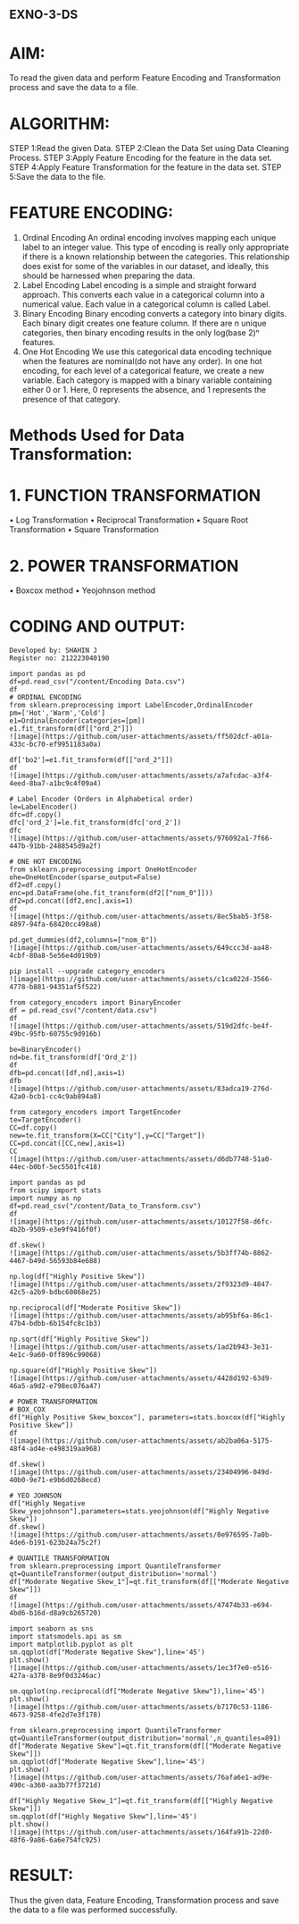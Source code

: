 ## EXNO-3-DS

# AIM:
To read the given data and perform Feature Encoding and Transformation process and save the data to a file.

# ALGORITHM:
STEP 1:Read the given Data.
STEP 2:Clean the Data Set using Data Cleaning Process.
STEP 3:Apply Feature Encoding for the feature in the data set.
STEP 4:Apply Feature Transformation for the feature in the data set.
STEP 5:Save the data to the file.

# FEATURE ENCODING:
1. Ordinal Encoding
An ordinal encoding involves mapping each unique label to an integer value. This type of encoding is really only appropriate if there is a known relationship between the categories. This relationship does exist for some of the variables in our dataset, and ideally, this should be harnessed when preparing the data.
2. Label Encoding
Label encoding is a simple and straight forward approach. This converts each value in a categorical column into a numerical value. Each value in a categorical column is called Label.
3. Binary Encoding
Binary encoding converts a category into binary digits. Each binary digit creates one feature column. If there are n unique categories, then binary encoding results in the only log(base 2)ⁿ features.
4. One Hot Encoding
We use this categorical data encoding technique when the features are nominal(do not have any order). In one hot encoding, for each level of a categorical feature, we create a new variable. Each category is mapped with a binary variable containing either 0 or 1. Here, 0 represents the absence, and 1 represents the presence of that category.

# Methods Used for Data Transformation:
  # 1. FUNCTION TRANSFORMATION
• Log Transformation
• Reciprocal Transformation
• Square Root Transformation
• Square Transformation
  # 2. POWER TRANSFORMATION
• Boxcox method
• Yeojohnson method

# CODING AND OUTPUT:

```
Developed by: SHAHIN J
Register no: 212223040190
```
```
import pandas as pd
df=pd.read_csv("/content/Encoding Data.csv")
df
# ORDINAL ENCODING
from sklearn.preprocessing import LabelEncoder,OrdinalEncoder
pm=['Hot','Warm','Cold']
e1=OrdinalEncoder(categories=[pm])
e1.fit_transform(df[["ord_2"]])
![image](https://github.com/user-attachments/assets/ff502dcf-a01a-433c-bc70-ef9951183a0a)

df['bo2']=e1.fit_transform(df[["ord_2"]])
df
![image](https://github.com/user-attachments/assets/a7afcdac-a3f4-4eed-8ba7-a1bc9c4f09a4)

# Label Encoder (Orders in Alphabetical order)
le=LabelEncoder()
dfc=df.copy()
dfc['ord_2']=le.fit_transform(dfc['ord_2'])
dfc
![image](https://github.com/user-attachments/assets/976092a1-7f66-447b-91bb-2488545d9a2f)

# ONE HOT ENCODING
from sklearn.preprocessing import OneHotEncoder
ohe=OneHotEncoder(sparse_output=False)
df2=df.copy()
enc=pd.DataFrame(ohe.fit_transform(df2[["nom_0"]]))
df2=pd.concat([df2,enc],axis=1)
df
![image](https://github.com/user-attachments/assets/8ec5bab5-3f58-4897-94fa-68420cc498a8)

pd.get_dummies(df2,columns=["nom_0"])
![image](https://github.com/user-attachments/assets/649ccc3d-aa48-4cbf-80a8-5e56e4d019b9)

pip install --upgrade category_encoders
![image](https://github.com/user-attachments/assets/c1ca022d-3566-4778-b881-94351af5f522)

from category_encoders import BinaryEncoder
df = pd.read_csv("/content/data.csv")
df
![image](https://github.com/user-attachments/assets/519d2dfc-be4f-49bc-95fb-60755c9d916b)

be=BinaryEncoder()
nd=be.fit_transform(df['Ord_2'])
df
dfb=pd.concat([df,nd],axis=1)
dfb
![image](https://github.com/user-attachments/assets/83adca19-276d-42a0-bcb1-cc4c9ab894a8)

from category_encoders import TargetEncoder
te=TargetEncoder()
CC=df.copy()
new=te.fit_transform(X=CC["City"],y=CC["Target"])
CC=pd.concat([CC,new],axis=1)
CC
![image](https://github.com/user-attachments/assets/d6db7748-51a0-44ec-b0bf-5ec5501fc418)

import pandas as pd
from scipy import stats
import numpy as np
df=pd.read_csv("/content/Data_to_Transform.csv")
df
![image](https://github.com/user-attachments/assets/10127f58-d6fc-4b2b-9509-e3e9f9416f0f)

df.skew()
![image](https://github.com/user-attachments/assets/5b3ff74b-8862-4467-b49d-56593b84e688)

np.log(df["Highly Positive Skew"])
![image](https://github.com/user-attachments/assets/2f9323d9-4847-42c5-a2b9-bdbc60868e25)

np.reciprocal(df["Moderate Positive Skew"])
![image](https://github.com/user-attachments/assets/ab95bf6a-86c1-47b4-bdbb-6b154fc8c1b3)

np.sqrt(df["Highly Positive Skew"])
![image](https://github.com/user-attachments/assets/1ad2b943-3e31-4e1c-9a60-0ff896c99068)

np.square(df["Highly Positive Skew"])
![image](https://github.com/user-attachments/assets/4428d192-63d9-46a5-a9d2-e798ec076a47)

# POWER TRANSFORMATION
# BOX_COX
df["Highly Positive Skew_boxcox"], parameters=stats.boxcox(df["Highly Positive Skew"])
df
![image](https://github.com/user-attachments/assets/ab2ba06a-5175-48f4-ad4e-e498319aa968)

df.skew()
![image](https://github.com/user-attachments/assets/23404996-049d-40b0-9e71-e9b6d0268ecd)

# YEO JOHNSON
df["Highly Negative Skew_yeojohnson"],parameters=stats.yeojohnson(df["Highly Negative Skew"])
df.skew()
![image](https://github.com/user-attachments/assets/0e976595-7a0b-4de6-b191-623b24a75c2f)

# QUANTILE TRANSFORMATION
from sklearn.preprocessing import QuantileTransformer
qt=QuantileTransformer(output_distribution='normal')
df["Moderate Negative Skew_1"]=qt.fit_transform(df[["Moderate Negative Skew"]])
df
![image](https://github.com/user-attachments/assets/47474b33-e694-4bd6-b16d-d8a9cb265720)

import seaborn as sns
import statsmodels.api as sm
import matplotlib.pyplot as plt
sm.qqplot(df["Moderate Negative Skew"],line='45')
plt.show()
![image](https://github.com/user-attachments/assets/1ec3f7e0-e516-427a-a378-8e9f0d3246ac)

sm.qqplot(np.reciprocal(df["Moderate Negative Skew"]),line='45')
plt.show()
![image](https://github.com/user-attachments/assets/b7170c53-1186-4673-9258-4fe2d7e3f178)

from sklearn.preprocessing import QuantileTransformer
qt=QuantileTransformer(output_distribution='normal',n_quantiles=891)
df["Moderate Negative Skew"]=qt.fit_transform(df[["Moderate Negative Skew"]])
sm.qqplot(df["Moderate Negative Skew"],line='45')
plt.show()
![image](https://github.com/user-attachments/assets/76afa6e1-ad9e-490c-a360-aa3b77f3721d)

df["Highly Negative Skew_1"]=qt.fit_transform(df[["Highly Negative Skew"]])
sm.qqplot(df["Highly Negative Skew"],line='45')
plt.show()
![image](https://github.com/user-attachments/assets/164fa91b-22d0-48f6-9a86-6a6e754fc925)

```
# RESULT:
Thus the given data, Feature Encoding, Transformation process and save the data to a file was performed successfully.

       
